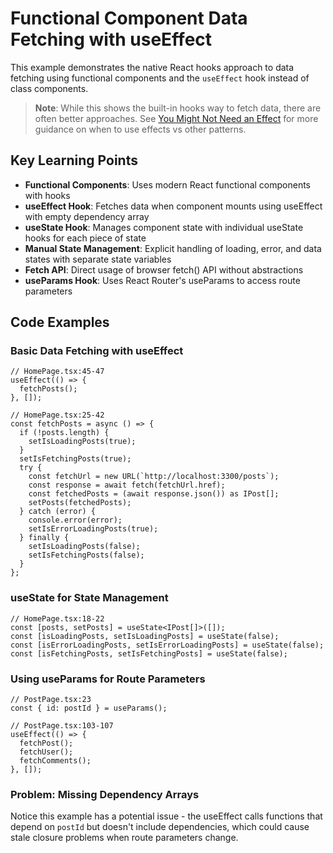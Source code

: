 # Functional Component Data Fetching with useEffect

This example demonstrates the native React hooks approach to data fetching using functional components and the `useEffect` hook instead of class components.

> **Note**: While this shows the built-in hooks way to fetch data, there are often better approaches. See [You Might Not Need an Effect](https://react.dev/learn/you-might-not-need-an-effect) for more guidance on when to use effects vs other patterns.

## Key Learning Points

- **Functional Components**: Uses modern React functional components with hooks
- **useEffect Hook**: Fetches data when component mounts using useEffect with empty dependency array
- **useState Hook**: Manages component state with individual useState hooks for each piece of state
- **Manual State Management**: Explicit handling of loading, error, and data states with separate state variables
- **Fetch API**: Direct usage of browser fetch() API without abstractions
- **useParams Hook**: Uses React Router's useParams to access route parameters

## Code Examples

### Basic Data Fetching with useEffect

```tsx
// HomePage.tsx:45-47
useEffect(() => {
  fetchPosts();
}, []);

// HomePage.tsx:25-42
const fetchPosts = async () => {
  if (!posts.length) {
    setIsLoadingPosts(true);
  }
  setIsFetchingPosts(true);
  try {
    const fetchUrl = new URL(`http://localhost:3300/posts`);
    const response = await fetch(fetchUrl.href);
    const fetchedPosts = (await response.json()) as IPost[];
    setPosts(fetchedPosts);
  } catch (error) {
    console.error(error);
    setIsErrorLoadingPosts(true);
  } finally {
    setIsLoadingPosts(false);
    setIsFetchingPosts(false);
  }
};
```

### useState for State Management

```tsx
// HomePage.tsx:18-22
const [posts, setPosts] = useState<IPost[]>([]);
const [isLoadingPosts, setIsLoadingPosts] = useState(false);
const [isErrorLoadingPosts, setIsErrorLoadingPosts] = useState(false);
const [isFetchingPosts, setIsFetchingPosts] = useState(false);
```

### Using useParams for Route Parameters

```tsx
// PostPage.tsx:23
const { id: postId } = useParams();

// PostPage.tsx:103-107
useEffect(() => {
  fetchPost();
  fetchUser();
  fetchComments();
}, []);
```

### Problem: Missing Dependency Arrays

Notice this example has a potential issue - the useEffect calls functions that depend on `postId` but doesn't include dependencies, which could cause stale closure problems when route parameters change.
